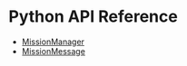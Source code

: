 # Python API Reference

- [MissionManager](mission_manager.md)
- [MissionMessage](mission_message.md)

